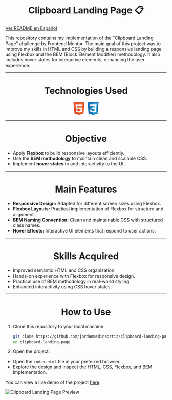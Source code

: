 <h1 align="center">Clipboard Landing Page 📋</h1>

<p align="left">
  <a href="README_ES.md" target="_blank">
    Ver README en Español
  </a>
</p>

<p>This repository contains my implementation of the "Clipboard Landing Page" challenge by Frontend Mentor. The main goal of this project was to improve my skills in HTML and CSS by building a responsive landing page using Flexbox and the BEM (Block Element Modifier) methodology. It also includes hover states for interactive elements, enhancing the user experience.</p>
<hr>

<h1 align="center">Technologies Used</h1>
<div align="center">
  <img src="https://github.com/devicons/devicon/blob/master/icons/html5/html5-original.svg" alt="HTML5" title="HTML5" width="40px">
  <img src="https://github.com/devicons/devicon/blob/master/icons/css3/css3-original.svg" alt="CSS3" title="CSS3" width="40px">
</div>
<hr>

<h1 align="center">Objective</h1>
<ul>
  <li>Apply <b>Flexbox</b> to build responsive layouts efficiently.</li>
  <li>Use the <b>BEM methodology</b> to maintain clean and scalable CSS.</li>
  <li>Implement <b>hover states</b> to add interactivity to the UI.</li>
</ul>
<hr>

<h1 align="center">Main Features</h1>
<ul>
  <li><b>Responsive Design:</b> Adapted for different screen sizes using Flexbox.</li>
  <li><b>Flexbox Layouts:</b> Practical implementation of Flexbox for structure and alignment.</li>
  <li><b>BEM Naming Convention:</b> Clean and maintainable CSS with structured class names.</li>
  <li><b>Hover Effects:</b> Interactive UI elements that respond to user actions.</li>
</ul>
<hr>

<h1 align="center">Skills Acquired</h1>
<ul>
  <li>Improved semantic HTML and CSS organization.</li>
  <li>Hands-on experience with Flexbox for responsive design.</li>
  <li>Practical use of BEM methodology in real-world styling.</li>
  <li>Enhanced interactivity using CSS hover states.</li>
</ul>
<hr>

<h1 align="center">How to Use</h1>

1. Clone this repository to your local machine:
   ```sh
   git clone https://github.com/jordanmedinaortiz/clipboard-landing-page.git
   cd clipboard-landing-page
2. Open the project:

<ul>
  <li>Open the <code>index.html</code> file in your preferred browser.</li>
  <li>Explore the design and inspect the HTML, CSS, Flexbox, and BEM implementation.</li>
</ul>
<p>You can view a live demo of the project <a href="https://jordanmedinaortiz.github.io/clipboard-landing-page/">here</a>.</p>
<img src="clipboard-landing-page.png" alt="Clipboard Landing Page Preview" title="Clipboard Landing Page" />

